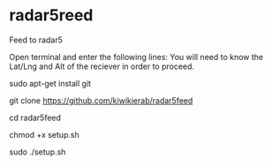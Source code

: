 # radar5reed
Feed to radar5


Open terminal and enter the following lines:
You will need to know the Lat/Lng and Alt of the reciever in order to proceed.


sudo apt-get install git


git clone https://github.com/kiwikierab/radar5feed


cd radar5feed


chmod +x setup.sh


sudo ./setup.sh
